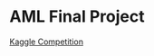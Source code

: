 # AML Final Project

<a href="https://www.kaggle.com/competitions/benchmark-tabular-ml" target="_blank">Kaggle Competition</a>

